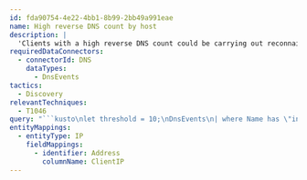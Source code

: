 ```yaml
---
id: fda90754-4e22-4bb1-8b99-2bb49a991eae
name: High reverse DNS count by host
description: |
  'Clients with a high reverse DNS count could be carrying out reconnaissance or discovery activity.'
requiredDataConnectors:
  - connectorId: DNS
    dataTypes:
      - DnsEvents
tactics:
  - Discovery
relevantTechniques:
  - T1046
query: "```kusto\nlet threshold = 10;\nDnsEvents\n| where Name has \"in-addr.arpa\" \n| summarize StartTime = min(TimeGenerated), EndTime = max(TimeGenerated), NameCount = dcount(Name), Names = make_set(Name,100), EventCount = count() by ClientIP\n| where NameCount > threshold\n| extend IP_0_Address = ClientIP\n```"
entityMappings:
  - entityType: IP
    fieldMappings:
      - identifier: Address
        columnName: ClientIP
---
```


